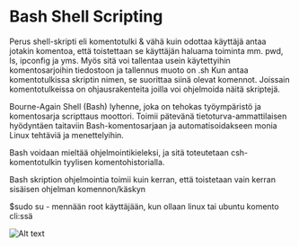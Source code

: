 <h1> Bash Shell Scripting</h1>

Perus shell-skripti eli komentotulki & vähä kuin odottaa käyttäjä antaa jotakin komentoa, että toistettaan se käyttäjän haluama toiminta mm. pwd, ls, ipconfig ja yms.
Myös sitä voi tallentaa usein käytettyihin komentosarjoihin tiedostoon ja tallennus muoto on .sh
Kun antaa komentotulkissa skriptin nimen, se suorittaa siinä olevat komennot. Joissain komentotulkeissa on ohjausrakenteita joilla voi ohjelmoida näitä skriptejä.

Bourne-Again Shell (Bash) lyhenne, joka on tehokas työympäristö ja komentosarja scripttaus moottori. Toimii pätevänä tietoturva-ammattilaisen hyödyntäen taitaviin Bash-komentosarjaan ja automatisoidakseen monia Linux tehtäviä ja menettelyihin. 

Bash voidaan mieltää ohjelmointikieleksi, ja sitä toteutetaan csh-komentotulkin tyylisen komentohistorialla.

Bash skription ohjelmointia toimii kuin kerran, että toistetaan vain kerran sisäisen ohjelman komennon/käskyn

$sudo su - mennään root käyttäjään, kun ollaan linux tai ubuntu komento cli:ssä

![Alt text](images/scripti.png?raw=true "None")
